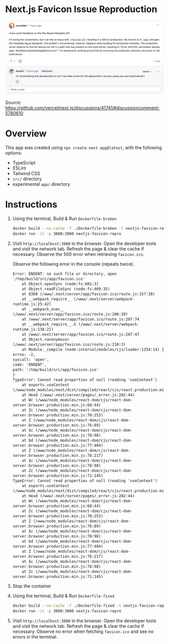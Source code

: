 # Next.js Favicon Issue Reproduction

![Original Issue](./static/original-issue.png)

Source: https://github.com/vercel/next.js/discussions/41745#discussioncomment-5780610

# Overview

This app was created using `npx create-next-app@latest`, with the following options:

* TypeScript
* ESLint
* Tailwind CSS
* `src/` directory
* experimental `app/` directory

# Instructions

1. Using the terminal, Build & Run `Dockerfile-broken`

    ```sh
    docker build --no-cache -f ./Dockerfile-broken -t nextjs-favicon-repro .
    docker run -it -p 3000:3000 nextjs-favicon-repro
    ```
2. Visit `http://localhost:3000` in the browser.  Open the developer tools and visit the network tab.  Refresh the page & clear the cache if necessary.  Observe the 500 error when retrieving `favicon.ico`.
 
    Observe the following error in the console (repeats twice).

    ```
    Error: ENOENT: no such file or directory, open '/tmp/build/src/app/favicon.ico'
        at Object.openSync (node:fs:601:3)
        at Object.readFileSync (node:fs:469:35)
        at 8368 (/www/.next/server/app/favicon.ico/route.js:157:38)
        at __webpack_require__ (/www/.next/server/webpack-runtime.js:25:42)
        at __webpack_exec__ (/www/.next/server/app/favicon.ico/route.js:206:39)
        at /www/.next/server/app/favicon.ico/route.js:207:74
        at __webpack_require__.X (/www/.next/server/webpack-runtime.js:138:21)
        at /www/.next/server/app/favicon.ico/route.js:207:47
        at Object.<anonymous> (/www/.next/server/app/favicon.ico/route.js:210:3)
        at Module._compile (node:internal/modules/cjs/loader:1254:14) {
    errno: -2,
    syscall: 'open',
    code: 'ENOENT',
    path: '/tmp/build/src/app/favicon.ico'
    }
    TypeError: Cannot read properties of null (reading 'useContext')
        at exports.useContext (/www/node_modules/next/dist/compiled/react/cjs/react.production.min.js:28:118)
        at Head (/www/.next/server/pages/_error.js:282:44)
        at Wc (/www/node_modules/react-dom/cjs/react-dom-server.browser.production.min.js:68:44)
        at Zc (/www/node_modules/react-dom/cjs/react-dom-server.browser.production.min.js:70:253)
        at Z (/www/node_modules/react-dom/cjs/react-dom-server.browser.production.min.js:76:89)
        at $c (/www/node_modules/react-dom/cjs/react-dom-server.browser.production.min.js:78:98)
        at bd (/www/node_modules/react-dom/cjs/react-dom-server.browser.production.min.js:77:404)
        at Z (/www/node_modules/react-dom/cjs/react-dom-server.browser.production.min.js:76:217)
        at $c (/www/node_modules/react-dom/cjs/react-dom-server.browser.production.min.js:78:98)
        at Zc (/www/node_modules/react-dom/cjs/react-dom-server.browser.production.min.js:71:145)
    TypeError: Cannot read properties of null (reading 'useContext')
        at exports.useContext (/www/node_modules/next/dist/compiled/react/cjs/react.production.min.js:28:118)
        at Head (/www/.next/server/pages/_error.js:282:44)
        at Wc (/www/node_modules/react-dom/cjs/react-dom-server.browser.production.min.js:68:44)
        at Zc (/www/node_modules/react-dom/cjs/react-dom-server.browser.production.min.js:70:253)
        at Z (/www/node_modules/react-dom/cjs/react-dom-server.browser.production.min.js:76:89)
        at $c (/www/node_modules/react-dom/cjs/react-dom-server.browser.production.min.js:78:98)
        at bd (/www/node_modules/react-dom/cjs/react-dom-server.browser.production.min.js:77:404)
        at Z (/www/node_modules/react-dom/cjs/react-dom-server.browser.production.min.js:76:217)
        at $c (/www/node_modules/react-dom/cjs/react-dom-server.browser.production.min.js:78:98)
        at Zc (/www/node_modules/react-dom/cjs/react-dom-server.browser.production.min.js:71:145)
    ```

3. Stop the container

4. Using the terminal, Build & Run `Dockerfile-fixed`

    ```sh
    docker build --no-cache -f ./Dockerfile-fixed -t nextjs-favicon-repro .
    docker run -it -p 3000:3000 nextjs-favicon-repro
    ```

5. Visit `http://localhost:3000` in the browser.  Open the developer tools and visit the network tab.  Refresh the page & clear the cache if necessary.  Observe no error when fetching `favicon.ico` and see no errors in the terminal.